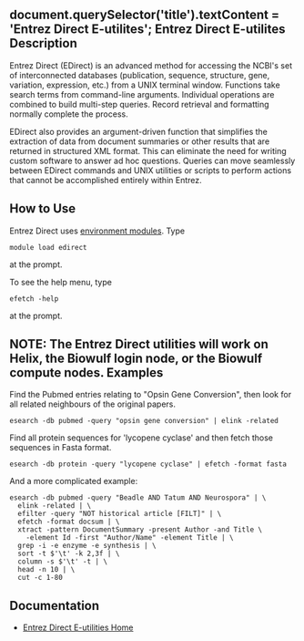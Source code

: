 

document.querySelector('title').textContent = 'Entrez Direct E-utilites';
Entrez Direct E-utilites
Description
-----------



Entrez Direct (EDirect) is an advanced method for accessing the NCBI's set of interconnected databases (publication, sequence, structure, gene, variation, expression, etc.) from a UNIX terminal window. Functions take search terms from command-line arguments. Individual operations are combined to build multi-step queries. Record retrieval and formatting normally complete the process.




EDirect also provides an argument-driven function that simplifies the extraction of data from document summaries or other results that are returned in structured XML format. This can eliminate the need for writing custom software to answer ad hoc questions. Queries can move seamlessly between EDirect commands and UNIX utilities or scripts to perform actions that cannot be accomplished entirely within Entrez.



How to Use
----------


Entrez Direct uses [environment modules](modules.html). Type



```
module load edirect
```

at the prompt.


To see the help menu, type



```
efetch -help
```

at the prompt.


**NOTE:** The Entrez Direct utilities will work on Helix, the Biowulf login node, or the Biowulf compute nodes.
Examples
--------


Find the Pubmed entries relating to "Opsin Gene Conversion", then look for all related neighbours of the original papers.


```
esearch -db pubmed -query "opsin gene conversion" | elink -related
```


Find all protein sequences for 'lycopene cyclase' and then fetch those sequences in Fasta format.

```
esearch -db protein -query "lycopene cyclase" | efetch -format fasta
```

And a more complicated example:



```
esearch -db pubmed -query "Beadle AND Tatum AND Neurospora" | \
  elink -related | \
  efilter -query "NOT historical article [FILT]" | \
  efetch -format docsum | \
  xtract -pattern DocumentSummary -present Author -and Title \
    -element Id -first "Author/Name" -element Title | \
  grep -i -e enzyme -e synthesis | \
  sort -t $'\t' -k 2,3f | \
  column -s $'\t' -t | \
  head -n 10 | \
  cut -c 1-80
```

Documentation
-------------


* [Entrez Direct E-utilities Home](http://www.ncbi.nlm.nih.gov/books/NBK179288/)








